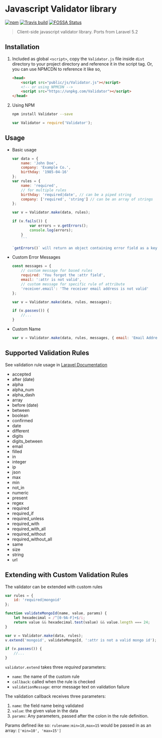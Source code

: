 # Javascript Validator library

[![npm](https://img.shields.io/npm/v/Validator.svg)](https://www.npmjs.com/package/Validator)
[![Travis build](https://img.shields.io/travis/jfstn/Validator.svg)](https://travis-ci.org/jfstn/Validator)
[![FOSSA Status](https://app.fossa.io/api/projects/git%2Bgithub.com%2Fjfstn%2FValidator.svg?type=shield)](https://app.fossa.io/projects/git%2Bgithub.com%2Fjfstn%2FValidator?ref=badge_shield)

> Client-side javascript validator library. Ports from Laravel 5.2

## Installation

1.  Included as global `<script>`, copy the `Validator.js` file inside `dist` directory to your project directory
    and reference it in the script tag. Or, you can use NPMCDN to reference it like so,

    ```html
    <head>
        <script src="public/js/Validator.js"></script>
        <!-- or using NPMCDN -->
        <script src="https://unpkg.com/Validator"></script>
    </head>
    ```

2.  Using NPM
    ```bash
    npm install Validator --save
    ```
    ```javascript
    var Validator = require('Validator');
    ```

## Usage

-   Basic usage

    ````javascript
    var data = {
        name: 'John Doe',
        company: 'Example Co.',
        birthday: '1985-04-16'
    };
    var rules = {
        name: 'required',
        // for multiple rules
        birthday: 'required|date', // can be a piped string
        company: ['required', 'string'] // can be an array of strings
    };

    var v = Validator.make(data, rules);

    if (v.fails()) {
            var errors = v.getErrors();
            console.log(errors);
        }
        ```

    `getErrors()` will return an object containing error field as a key and array of error messages for that field.

    ````

-   Custom Error Messages

    ```javascript
    const messages = {
        // custom message for based rules
        required: 'You forgot the :attr field',
        email: ':attr is not valid',
        // custom message for specific rule of attribute
        'receiver.email': 'The receiver email address is not valid'
    };

    var v = Validator.make(data, rules, messages);

    if (v.passes()) {
        //...
    }
    ```

-   Custom Name

    ```javascript
    var v = Validator.make(data, rules, messages, { email: 'Email Address' });
    ```

## Supported Validation Rules

See validation rule usage in [Laravel Documentation](https://laravel.com/docs/5.2/validation#available-validation-rules)

-   accepted
-   after (date)
-   alpha
-   alpha_num
-   alpha_dash
-   array
-   before (date)
-   between
-   boolean
-   confirmed
-   date
-   different
-   digits
-   digits_between
-   email
-   filled
-   in
-   integer
-   ip
-   json
-   max
-   min
-   not_in
-   numeric
-   present
-   regex
-   required
-   required_if
-   required_unless
-   required_with
-   required_with_all
-   required_without
-   required_without_all
-   same
-   size
-   string
-   url

## Extending with Custom Validation Rules

The validator can be extended with custom rules

```javascript
var rules = {
    id: 'required|mongoid'
};

function validateMongoId(name, value, params) {
    let hexadecimal = /^[0-9A-F]+$/i;
    return value && hexadecimal.test(value) && value.length === 24;
}

var v = Validator.make(data, rules);
v.extend('mongoid', validateMongoId, ':attr is not a valid mongo id');

if (v.passes()) {
    //...
}
```

`validator.extend` takes three _required_ parameters:

-   `name`: the name of the custom rule
-   `callback`: called when the rule is checked
-   `validationMessage`: error message text on validation failure

The validation callback receives three parameters:

1. `name`: the field name being validated
2. `value`: the given value in the data
3. `params`: Any parameters, passed after the colon in the rule definition.

Params defined ike so: `rulename:min=10,max=15` would be passed in as an array: `['min=10', 'max=15']`
